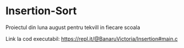 # Insertion-Sort
Proiectul din luna august pentru tekvill in fiecare scoala

Link la  cod executabil: https://repl.it/@BanaruVictoria/Insertion#main.c
